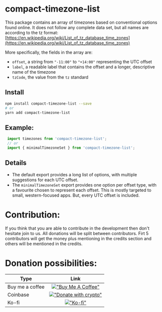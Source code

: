 # compact-timezone-list
This package contains an array of timezones based on conventional options found online. It does not follow any complete data set, but all names are according to the tz format: [https://en.wikipedia.org/wiki/List_of_tz_database_time_zones](https://en.wikipedia.org/wiki/List_of_tz_database_time_zones)

More specifically, the fields in the array are:
- `offset`, a string from `"-11:00"` to `"+14:00"` representing the UTC offset
- `label`, a readable label that contains the offset and a longer, descriptive name of the timezone
- `tzCode`, the value from the `tz` standard

## Install

```bash
npm install compact-timezone-list --save
# or
yarn add compact-timezone-list
```

## Example:
```javascript
 import timezones from 'compact-timezone-list';
 // or
 import { minimalTimezoneSet } from 'compact-timezone-list';
```

## Details

- The default export provides a long list of options, with multiple suggestions for each UTC offset.
- The `minimalTimezoneSet` export provides one option per offset type, with a favourite chosen to represent each offset. This is mostly targeted to small, western-focused apps. But, every UTC offset is included.

Contribution:
======
If you think that you are able to contribute in the development then don't hesitate join to us. All donations will be split between contributors. Firt 5 contributors will get the money plus mentioning in the credits section and others will be mentioned in the credits.

Donation possibilities:
======

| Type            |                                                                                                                  Link                                                                                                                   |
|-----------------|:---------------------------------------------------------------------------------------------------------------------------------------------------------------------------------------------------------------------------------------:|
| Buy me a coffee | [!["Buy Me A Coffee"](https://www.buymeacoffee.com/assets/img/custom_images/orange_img.png)](https://www.buymeacoffee.com/kynarnetwork)                                                 |
| Coinbase        | [!["Donate with crypto"](https://nfg-sofun.s3.amazonaws.com/uploads/redactor_rails/picture/data/73379/Donate_Crypto_Button.png)](https://commerce.coinbase.com/checkout/d07a3a58-435a-4827-adeb-8f0214d460d3)              |
| Ko-fi           | [!["Ko-fi"](https://storage.ko-fi.com/cdn/kofi2.png)](https://ko-fi.com/kynarnetwork) |
